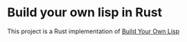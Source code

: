 # Build your own lisp in Rust

This project is a Rust implementation of [Build Your Own Lisp](http://www.buildyourownlisp.com/)
